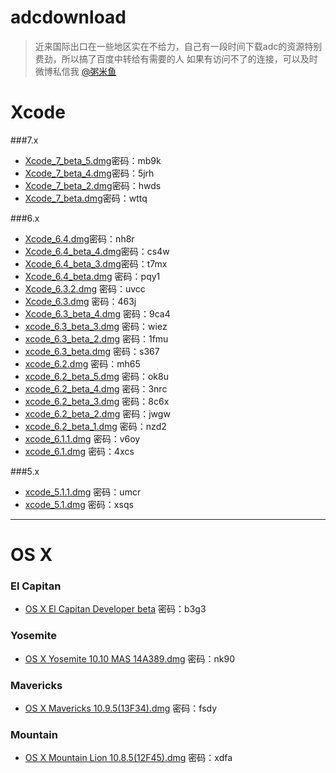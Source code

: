 adcdownload
===========
>近来国际出口在一些地区实在不给力，自己有一段时间下载adc的资源特别费劲，所以搞了百度中转给有需要的人
如果有访问不了的连接，可以及时微博私信我 [@粥米鱼](http://weibo.com/bcker)

Xcode
====

###7.x

- [Xcode_7_beta_5.dmg](http://pan.baidu.com/s/1jG9y1Ga)密码：mb9k
- [Xcode_7_beta_4.dmg](http://pan.baidu.com/s/1o6OOrGI)密码：5jrh
- [Xcode_7_beta_2.dmg](http://pan.baidu.com/s/1kTCHdR5)密码：hwds
- [Xcode_7_beta.dmg](http://pan.baidu.com/s/1gd2ETer)密码：wttq

###6.x

- [Xcode_6.4.dmg](http://pan.baidu.com/s/1c0ttiUk)密码：nh8r
- [Xcode_6.4_beta_4.dmg](http://pan.baidu.com/s/1jGf8D9O)密码：cs4w
- [Xcode_6.4_beta_3.dmg](http://pan.baidu.com/s/1ntML43R)密码：t7mx
- [Xcode_6.4_beta.dmg](http://pan.baidu.com/s/1jGtJ0iE) 密码：pqy1
- [Xcode_6.3.2.dmg](http://pan.baidu.com/s/1dD4K66d) 密码：uvcc
- [Xcode_6.3.dmg](http://pan.baidu.com/s/1bn4g5Fx) 密码：463j
- [Xcode_6.3_beta_4.dmg](http://pan.baidu.com/s/1eQri7M6) 密码：9ca4
- [xcode_6.3_beta_3.dmg](http://pan.baidu.com/s/1mgsrQRY) 密码：wiez
- [xcode_6.3_beta_2.dmg](http://pan.baidu.com/s/1o61GOFw) 密码：1fmu
- [xcode_6.3_beta.dmg](http://pan.baidu.com/s/1kT7Sj6f) 密码：s367
- [xcode_6.2.dmg](http://pan.baidu.com/s/1i3kqpNn) 密码：mh65
- [xcode_6.2_beta_5.dmg](http://pan.baidu.com/s/1eQvQLyy) 密码：ok8u
- [xcode_6.2_beta_4.dmg](http://pan.baidu.com/s/1mgj26Oo) 密码：3nrc
- [xcode_6.2_beta_3.dmg](http://pan.baidu.com/s/1mgMHFlA) 密码：8c6x
- [xcode_6.2_beta_2.dmg](http://pan.baidu.com/s/1hq3mWZU) 密码：jwgw
- [xcode_6.2_beta_1.dmg](http://pan.baidu.com/s/1hK7me) 密码：nzd2
- [xcode_6.1.1.dmg](http://pan.baidu.com/s/1mgj2cU8) 密码：v6oy
- [xcode_6.1.dmg](http://pan.baidu.com/s/1mgBmxEo) 密码：4xcs

###5.x

- [xcode_5.1.1.dmg](http://pan.baidu.com/s/1kTDWosB) 密码：umcr
- [xcode_5.1.dmg](http://pan.baidu.com/s/1eQnIeQY) 密码：xsqs


- - - -
OS X
====

### El Capitan

- [OS X El Capitan Developer beta](http://pan.baidu.com/s/1kTzOYrH) 密码：b3g3

### Yosemite

- [OS X Yosemite 10.10 MAS 14A389.dmg](http://pan.baidu.com/s/1i3y1paP) 密码：nk90

### Mavericks
- [OS X Mavericks 10.9.5(13F34).dmg](http://pan.baidu.com/s/1qWI5MhQ) 密码：fsdy

### Mountain

- [OS X Mountain Lion 10.8.5(12F45).dmg](http://pan.baidu.com/s/1o6zCWEA) 密码：xdfa
